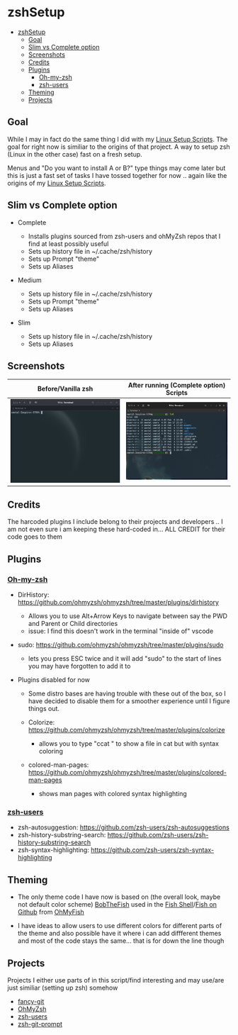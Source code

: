 # zshSetup

- [zshSetup](#zshsetup)
  - [Goal](#goal)
  - [Slim vs Complete option](#slim-vs-complete-option)
  - [Screenshots](#screenshots)
  - [Credits](#credits)
  - [Plugins](#plugins)
    - [Oh-my-zsh](#oh-my-zsh)
    - [zsh-users](#zsh-users)
  - [Theming](#theming)
  - [Projects](#projects)


## Goal

While I may in fact do the same thing I did with my [Linux Setup Scripts](https://github.com/Xmetalfanx/linuxSetup).  The goal for right now is similiar to the origins of that project.  A way to setup zsh (Linux in the other case) fast on a fresh setup.

Menus and "Do you want to install A or B?" type things may come later but this is just a fast set of tasks I have tossed together for now .. again like the origins of my [Linux Setup Scripts](https://github.com/Xmetalfanx/linuxSetup).

## Slim vs Complete option 
- Complete 
  - Installs plugins sourced from zsh-users and ohMyZsh repos that I find at least possibly useful
  - Sets up history file in ~/.cache/zsh/history
  - Sets up Prompt "theme"
  - Sets up Aliases

- Medium 
  - Sets up history file in ~/.cache/zsh/history
  - Sets up Prompt "theme"
  - Sets up Aliases

- Slim 
  - Sets up history file in ~/.cache/zsh/history
  - Sets up Aliases

## Screenshots 

| Before/Vanilla zsh                                   | After running (Complete option) Scripts               |
|------------------------------------------------------|-------------------------------------------------------|
| ![Before/Vanilla zsh](assets/screenshots/before.png) | ![After running script](assets/screenshots/after.png) |


## Credits

The harcoded plugins I include belong to their projects and developers .. I am not even sure i am keeping these hard-coded in... ALL CREDIT for their code goes to them 

## Plugins

### [Oh-my-zsh](https://github.com/ohmyzsh/ohmyzsh)

- DirHistory: https://github.com/ohmyzsh/ohmyzsh/tree/master/plugins/dirhistory
  - Allows you to use Alt+Arrow Keys to navigate between say the PWD and Parent or Child directories
  - issue: I find this doesn't work in the terminal "inside of" vscode 
- sudo: https://github.com/ohmyzsh/ohmyzsh/tree/master/plugins/sudo
  - lets you  press ESC twice and it will add "sudo" to the start of lines you may have forgotten to add it to

- Plugins disabled for now
  - Some distro bases are having trouble with these out of the box, so I have decided to disable them for a smoother experience until I figure things out.

  -  Colorize: https://github.com/ohmyzsh/ohmyzsh/tree/master/plugins/colorize
     - allows you to type "ccat <file>" to show a file in cat but with syntax coloring
  - colored-man-pages: https://github.com/ohmyzsh/ohmyzsh/tree/master/plugins/colored-man-pages
    - shows man pages with colored syntax highlighting 



### [zsh-users](https://github.com/zsh-users)

- zsh-autosuggestion: https://github.com/zsh-users/zsh-autosuggestions
- zsh-history-substring-search: https://github.com/zsh-users/zsh-history-substring-search
- zsh-syntax-highlighting: https://github.com/zsh-users/zsh-syntax-highlighting

## Theming
- The only theme code I have now is based on (the overall look, maybe not default color scheme) [BobTheFish](https://github.com/oh-my-fish/theme-bobthefish) used in the [Fish Shell](https://fishshell.com/)/[Fish on Github](https://github.com/fish-shell/fish-shell) from [OhMyFish](https://github.com/oh-my-fish/oh-my-fish)

- I have ideas to allow users to use different colors for different parts of the theme and also possible have it where i can add diffferent themes and most of the code stays the same... that is for down the line though 


## Projects

Projects I either use parts of in this script/find interesting and may use/are just similiar (setting up zsh) somehow 

- [fancy-git](https://github.com/diogocavilha/fancy-git)
- [OhMyZsh](https://github.com/ohmyzsh/ohmyzsh)
- [zsh-users](https://github.com/zsh-users)
- [zsh-git-prompt](https://github.com/zsh-git-prompt/zsh-git-prompt)
